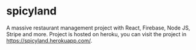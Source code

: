 # spicyland

A massive restaurant management project with React, Firebase, Node JS, Stripe and more.
Project is hosted on heroku, you can visit the project in https://spicyland.herokuapp.com/.
